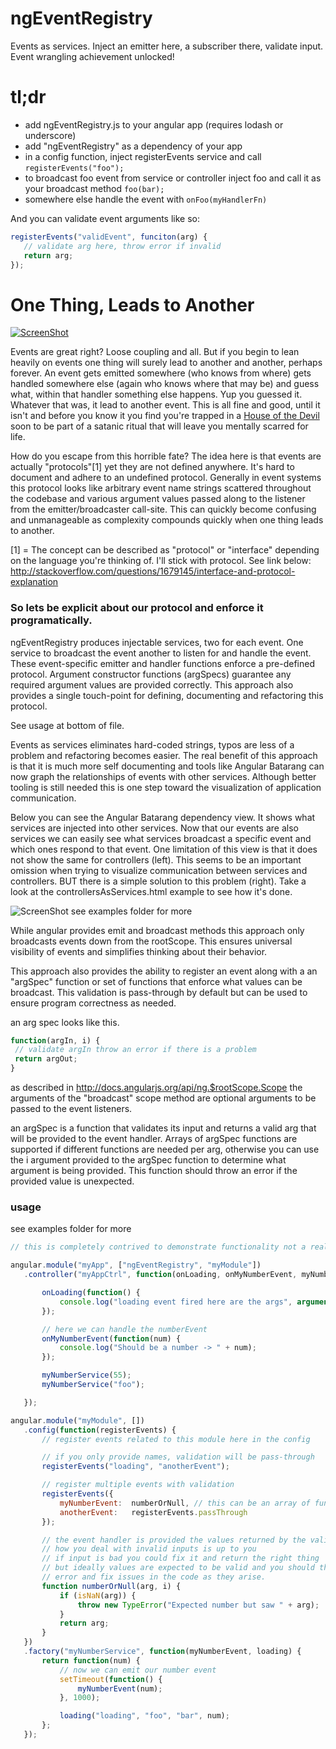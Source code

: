 ngEventRegistry
===============

Events as services. Inject an emitter here, a subscriber there, validate input. Event wrangling achievement unlocked!

# tl;dr

- add ngEventRegistry.js to your angular app (requires lodash or underscore)
- add "ngEventRegistry" as a dependency of your app
- in a config function, inject registerEvents service and call `registerEvents("foo");`
- to broadcast foo event from service or controller inject foo and call it as your broadcast method `foo(bar);`
- somewhere else handle the event with `onFoo(myHandlerFn)`

And you can validate event arguments like so:

 ```javascript
registerEvents("validEvent", funciton(arg) {
	// validate arg here, throw error if invalid
	return arg;
});
```

# One Thing, Leads to Another

[![ScreenShot](https://raw.github.com/andrewluetgers/ngEventRegistry/master/img/oneThing.jpg)](http://youtu.be/UMMnJm1PYOE)

Events are great right? Loose coupling and all. But if you begin to lean
heavily on events one thing will surely lead to another and another,
perhaps forever. An event gets emitted somewhere (who knows from where)
gets handled somewhere else (again who knows where that may be)
and guess what, within that handler something else happens. Yup you
guessed it. Whatever that was, it lead to another event. This is all fine
and good, until it isn't and before you know it you find you're trapped
in a [House of the Devil](http://www.imdb.com/title/tt1172994/) soon to be
part of a satanic ritual that will leave you mentally scarred for life.

How do you escape from this horrible fate? The idea here is that events are
actually "protocols"[1] yet they are not defined anywhere. It's hard to
document and adhere to an undefined protocol. Generally in event systems
this protocol looks like arbitrary event name strings scattered throughout
the codebase and various argument values passed along to the listener from
the emitter/broadcaster call-site. This can quickly become confusing and
unmanageable as complexity compounds quickly when one thing leads to another.

[1] = The concept can be described as "protocol" or "interface" depending on
the language you're thinking of. I'll stick with protocol. See link below:
http://stackoverflow.com/questions/1679145/interface-and-protocol-explanation

### So lets be explicit about our protocol and enforce it programatically.

ngEventRegistry produces injectable services, two for each event. One
service to broadcast the event another to listen for and handle the event.
These event-specific emitter and handler functions enforce a pre-defined
protocol. Argument constructor functions (argSpecs) guarantee any
required argument values are provided correctly. This approach also provides
a single touch-point for defining, documenting  and refactoring this protocol.

See usage at bottom of file.

Events as services eliminates hard-coded strings, typos are less of a problem
and refactoring becomes easier. The real benefit of this approach is that it is
much more self documenting and tools like Angular Batarang can now graph the
relationships of events with other services. Although better tooling is still
needed this is one step toward the visualization of application communication.

Below you can see the Angular Batarang dependency view. It shows what services
are injected into other services. Now that our events are also services we can
easily see what services broadcast a specific event and which ones respond to
that event. One limitation of this view is that it does not show the same for
controllers (left). This seems to be an important omission when trying to visualize
communication between services and controllers. BUT there is a simple solution
to this problem (right). Take a look at the controllersAsServices.html example
to see how it's done.

![ScreenShot](https://raw.github.com/andrewluetgers/ngEventRegistry/master/img/batarang.jpg)
see examples folder for more

While angular provides emit and broadcast methods this approach only
broadcasts events down from the rootScope. This ensures universal visibility
of events and simplifies thinking about their behavior.

This approach also provides the ability to register an event along with
a an "argSpec" function or set of functions that enforce what values can
be broadcast. This validation is pass-through by default but can be used
to ensure program correctness as needed.

an arg spec looks like this.

 ```javascript
function(argIn, i) {
  // validate argIn throw an error if there is a problem
  return argOut;
}
```

as described in http://docs.angularjs.org/api/ng.$rootScope.Scope
the arguments of the "broadcast" scope method are optional arguments to
be passed to the event listeners.

an argSpec is a function that validates its input and returns a valid arg
that will be provided to the event handler. Arrays of argSpec functions are
supported if different functions are needed per arg, otherwise you can use the
i argument provided to the argSpec function to determine what argument is being
provided. This function should throw an error if the provided value is unexpected.


### usage
see examples folder for more

 ```javascript
// this is completely contrived to demonstrate functionality not a real use case, sorry.

angular.module("myApp", ["ngEventRegistry", "myModule"])
	.controller("myAppCtrl", function(onLoading, onMyNumberEvent, myNumberService) {

		onLoading(function() {
			console.log("loading event fired here are the args", arguments);
		});

		// here we can handle the numberEvent
		onMyNumberEvent(function(num) {
			console.log("Should be a number -> " + num);
		});

		myNumberService(55);
		myNumberService("foo");

	});

angular.module("myModule", [])
	.config(function(registerEvents) {
		// register events related to this module here in the config

		// if you only provide names, validation will be pass-through
		registerEvents("loading", "anotherEvent");

		// register multiple events with validation
		registerEvents({
			myNumberEvent:  numberOrNull, // this can be an array of functions, one for each arg passed in
			anotherEvent:   registerEvents.passThrough
		});

		// the event handler is provided the values returned by the validation functions
		// how you deal with invalid inputs is up to you
		// if input is bad you could fix it and return the right thing
		// but ideally values are expected to be valid and you should throw an
		// error and fix issues in the code as they arise.
		function numberOrNull(arg, i) {
			if (isNaN(arg)) {
				throw new TypeError("Expected number but saw " + arg);
			}
			return arg;
		}
	})
	.factory("myNumberService", function(myNumberEvent, loading) {
		return function(num) {
			// now we can emit our number event
			setTimeout(function() {
				myNumberEvent(num);
			}, 1000);

			loading("loading", "foo", "bar", num);
		};
	});
